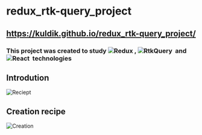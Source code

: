 # redux_rtk-query_project
## https://kuldik.github.io/redux_rtk-query_project/
### This project was created to study ![Redux](https://img.shields.io/badge/-Redux-05122A?style=flat&logo=Redux)&nbsp;, ![RtkQuery](https://img.shields.io/badge/-RtkQuery-05122A?style=flat&logo=rtkquery)&nbsp; and ![React](https://img.shields.io/badge/-React-05122A?style=flat&logo=react)&nbsp; technologies

## Introdution 
![Reciept](https://github.com/Kuldik/redux_rtk-query_project/assets/112172212/9c122487-cba7-435e-8bf4-47fe2e5f8d7a)

## Creation recipe
![Creation](https://github.com/Kuldik/redux_rtk-query_project/assets/112172212/a2b58bc9-1928-4dc5-bf69-0f88d334eaaf)

